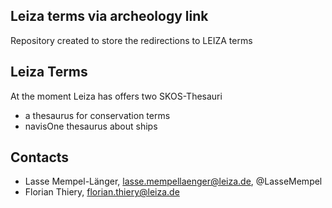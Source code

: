 ## Leiza terms via archeology link

Repository created to store the redirections to LEIZA terms

## Leiza Terms
At the moment Leiza has offers two SKOS-Thesauri
- a thesaurus for conservation terms
- navisOne thesaurus about ships

## Contacts

* Lasse Mempel-Länger, lasse.mempellaenger@leiza.de, @LasseMempel 
* Florian Thiery, florian.thiery@leiza.de

